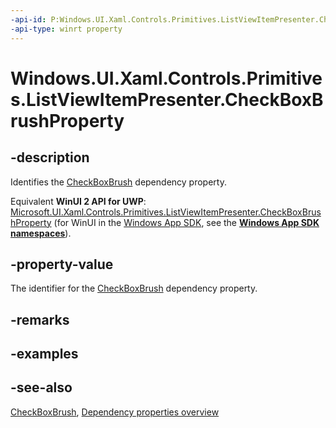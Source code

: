 ```yaml
---
-api-id: P:Windows.UI.Xaml.Controls.Primitives.ListViewItemPresenter.CheckBoxBrushProperty
-api-type: winrt property
---
```


<!-- Property syntax
public Windows.UI.Xaml.DependencyProperty CheckBoxBrushProperty { get; }
-->

# Windows.UI.Xaml.Controls.Primitives.ListViewItemPresenter.CheckBoxBrushProperty

## -description
Identifies the [CheckBoxBrush](listviewitempresenter_checkboxbrush.md) dependency property.

Equivalent **WinUI 2 API for UWP**: [Microsoft.UI.Xaml.Controls.Primitives.ListViewItemPresenter.CheckBoxBrushProperty](/windows/winui/api/microsoft.ui.xaml.controls.primitives.listviewitempresenter.checkboxbrushproperty) (for WinUI in the [Windows App SDK](/windows/apps/windows-app-sdk/), see the **[Windows App SDK namespaces](/windows/windows-app-sdk/api/winrt/)**).

## -property-value
The identifier for the [CheckBoxBrush](listviewitempresenter_checkboxbrush.md) dependency property.

## -remarks

## -examples

## -see-also
[CheckBoxBrush](listviewitempresenter_checkboxbrush.md), [Dependency properties overview](/windows/uwp/xaml-platform/dependency-properties-overview)
